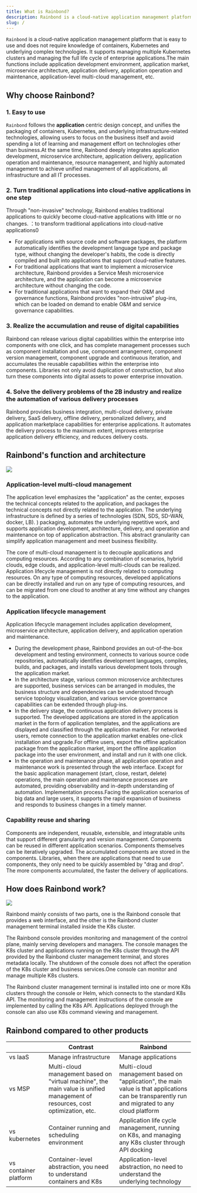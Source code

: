 ```yaml
---
title: What is Rainbond?
description: Rainbond is a cloud-native application management platform that is easy to use and does not require knowledge of containers, Kubernetes and the underlying complex technologies. It supports managing multiple Kubernetes clusters and managing the entire lifecycle of enterprise applications.
slug: /
---
```


<!-- ## Rainbond是什么？ -->

`Rainbond` is a cloud-native application management platform that is easy to use and does not require knowledge of containers, Kubernetes and underlying complex technologies. It supports managing multiple Kubernetes clusters and managing the full life cycle of enterprise applications.The main functions include application development environment, application market, microservice architecture, application delivery, application operation and maintenance, application-level multi-cloud management, etc.


## Why choose Rainbond?

### 1. Easy to use

`Rainbond` follows the **application** centric design concept, and unifies the packaging of containers, Kubernetes, and underlying infrastructure-related technologies, allowing users to focus on the business itself and avoid spending a lot of learning and management effort on technologies other than business.At the same time, Rainbond deeply integrates application development, microservice architecture, application delivery, application operation and maintenance, resource management, and highly automated management to achieve unified management of all applications, all infrastructure and all IT processes.

### 2. Turn traditional applications into cloud-native applications in one step

Through "non-invasive" technology, Rainbond enables traditional applications to quickly become cloud-native applications with little or no changes. ：to transform traditional applications into cloud-native applications0

* For applications with source code and software packages, the platform automatically identifies the development language type and package type, without changing the developer's habits, the code is directly compiled and built into applications that support cloud-native features.
* For traditional applications that want to implement a microservice architecture, Rainbond provides a Service Mesh microservice architecture, and the application can become a microservice architecture without changing the code.
* For traditional applications that want to expand their O&M and governance functions, Rainbond provides "non-intrusive" plug-ins, which can be loaded on demand to enable O&M and service governance capabilities.

### 3. Realize the accumulation and reuse of digital capabilities

Rainbond can release various digital capabilities within the enterprise into components with one click, and has complete management processes such as component installation and use, component arrangement, component version management, component upgrade and continuous iteration, and accumulates the reusable capabilities within the enterprise into components. Libraries not only avoid duplication of construction, but also turn these components into digital assets to power enterprise innovation.

### 4. Solve the delivery problems of the 2B industry and realize the automation of various delivery processes

Rainbond provides business integration, multi-cloud delivery, private delivery, SaaS delivery, offline delivery, personalized delivery, and application marketplace capabilities for enterprise applications. It automates the delivery process to the maximum extent, improves enterprise application delivery efficiency, and reduces delivery costs.


## Rainbond's function and architecture
![](https://grstatic.oss-cn-shanghai.aliyuncs.com/case/2022/03/17/16474283190784.jpg)


### Application-level multi-cloud management
The application level emphasizes the "application" as the center, exposes the technical concepts related to the application, and packages the technical concepts not directly related to the application. The underlying infrastructure is defined by a series of technologies (SDN, SDS, SD-WAN, docker, LB). ) packaging, automates the underlying repetitive work, and supports application development, architecture, delivery, and operation and maintenance on top of application abstraction. This abstract granularity can simplify application management and meet business flexibility.

The core of multi-cloud management is to decouple applications and computing resources. According to any combination of scenarios, hybrid clouds, edge clouds, and application-level multi-clouds can be realized. Application lifecycle management is not directly related to computing resources. On any type of computing resources, developed applications can be directly installed and run on any type of computing resources, and can be migrated from one cloud to another at any time without any changes to the application.

### Application lifecycle management
Application lifecycle management includes application development, microservice architecture, application delivery, and application operation and maintenance.
* During the development phase, Rainbond provides an out-of-the-box development and testing environment, connects to various source code repositories, automatically identifies development languages, compiles, builds, and packages, and installs various development tools through the application market.
* In the architecture stage, various common microservice architectures are supported, business services can be arranged in modules, the business structure and dependencies can be understood through service topology visualization, and various service governance capabilities can be extended through plug-ins.
* In the delivery stage, the continuous application delivery process is supported. The developed applications are stored in the application market in the form of application templates, and the applications are displayed and classified through the application market. For networked users, remote connection to the application market enables one-click installation and upgrade.For offline users, export the offline application package from the application market, import the offline application package into the user environment, and install and run it with one click.
* In the operation and maintenance phase, all application operation and maintenance work is presented through the web interface. Except for the basic application management (start, close, restart, delete) operations, the main operation and maintenance processes are automated, providing observability and in-depth understanding of automation. Implementation process.Facing the application scenarios of big data and large users, it supports the rapid expansion of business and responds to business changes in a timely manner.

### Capability reuse and sharing

Components are independent, reusable, extensible, and integratable units that support different granularity and version management. Components can be reused in different application scenarios. Components themselves can be iteratively upgraded. The accumulated components are stored in the components. Libraries, when there are applications that need to use components, they only need to be quickly assembled by "drag and drop". The more components accumulated, the faster the delivery of applications.


## How does Rainbond work?

![](https://grstatic.oss-cn-shanghai.aliyuncs.com/case/2022/03/17/16474282867950.jpg)

Rainbond mainly consists of two parts, one is the Rainbond console that provides a web interface, and the other is the Rainbond cluster management terminal installed inside the K8s cluster.

The Rainbond console provides monitoring and management of the control plane, mainly serving developers and managers. The console manages the K8s cluster and applications running on the K8s cluster through the API provided by the Rainbond cluster management terminal, and stores metadata locally. The shutdown of the console does not affect the operation of the K8s cluster and business services.One console can monitor and manage multiple K8s clusters.

The Rainbond cluster management terminal is installed into one or more K8s clusters through the console or Helm, which connects to the standard K8s API. The monitoring and management instructions of the console are implemented by calling the K8s API. Applications deployed through the console can also use K8s command viewing and management.


## Rainbond compared to other products


|                       | Contrast                                                                                                                      | Rainbond                                                                                                                                       |
| --------------------- | ----------------------------------------------------------------------------------------------------------------------------- | ---------------------------------------------------------------------------------------------------------------------------------------------- |
| vs IaaS               | Manage infrastructure                                                                                                         | Manage applications                                                                                                                            |
| vs MSP                | Multi-cloud management based on "virtual machine", the main value is unified management of resources, cost optimization, etc. | Multi-cloud management based on "application", the main value is that applications can be transparently run and migrated to any cloud platform |
| vs kubernetes         | Container running and scheduling environment                                                                                  | Application life cycle management, running on K8s, and managing any K8s cluster through API docking                                            |
| vs container platform | Container-level abstraction, you need to understand containers and K8s                                                        | Application-level abstraction, no need to understand the underlying technology                                                                 |




